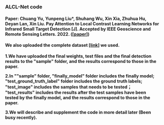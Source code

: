### ALCL-Net code   
#### Paper: **Chuang Yu**, Yunpeng Liu*, Shuhang Wu, Xin Xia, Zhuhua Hu, Deyan Lan, Xin Liu. Pay Attention to Local Contrast Learning Networks for Infrared Small Target Detection [J]. Accepted by IEEE Geoscience and Remote Sensing Letters. 2022. ([[paper](https://ieeexplore.ieee.org/document/9785618)])  

#### We also uploaded the complete dataset [[link](https://github.com/YuChuang1205/SIRST-dataset-MLCL-Net-version)] we used.  

**1.We have uploaded the final weights, test files and the final detection results to the "sample" folder, and the results correspond to those in the paper.**     

**2.In ""sample" folder, "finally_model" folder includes the finally model; "test_ground_truth_label" folder includes the ground truth labels; "test_image" includes the samples that needs to be tested； "test_results" includes the results after the test samples have been tested by the finally model, and the results correspond to those in the paper.**


**3.We will describe and supplement the code in more detail later (Been busy recently).**



